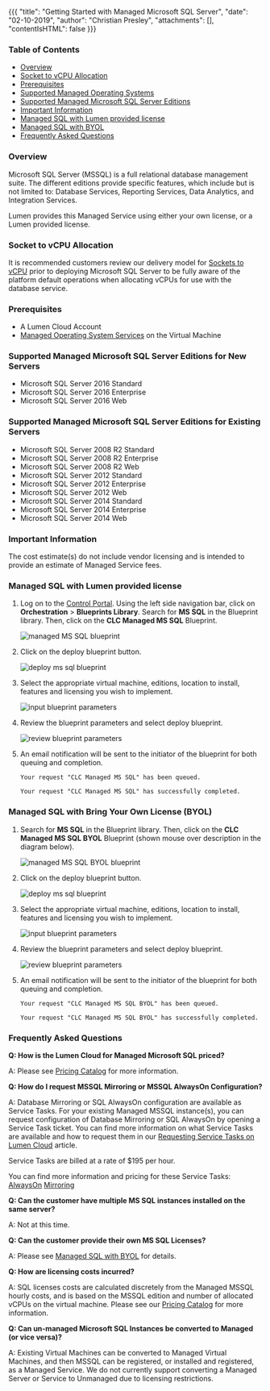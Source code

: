 {{{
  "title": "Getting Started with Managed Microsoft SQL Server",
  "date": "02-10-2019",
  "author": "Christian Presley",
  "attachments": [],
  "contentIsHTML": false
}}}
### Table of Contents
* [Overview](#overview)
* [Socket to vCPU Allocation](#socket-to-vcpu-allocation)
* [Prerequisites](#prerequisites)
* [Supported Managed Operating Systems](#supported-managed-operating-systems)
* [Supported Managed Microsoft SQL Server Editions](#supported-managed-microsoft-sql-server-editions)
* [Important Information](#important-information)
* [Managed SQL with Lumen provided license](#managed-sql-with-lumen-provided-license)
* [Managed SQL with BYOL](#managed-sql-with-byol)
* [Frequently Asked Questions](#frequently-asked-questions)

### Overview
Microsoft SQL Server (MSSQL) is a full relational database management suite. The different editions provide specific features, which include but is not limited to: Database Services, Reporting Services, Data Analytics, and Integration Services.

Lumen provides this Managed Service using either your own license, or a Lumen provided license.

### Socket to vCPU Allocation
It is recommended customers review our delivery model for [Sockets to vCPU](../Servers/platform-socket-to-vcpu-allocation.md) prior to deploying Microsoft SQL Server to be fully aware of the platform default operations when allocating vCPUs for use with the database service.

### Prerequisites
* A Lumen Cloud Account
* [Managed Operating System Services](//www.ctl.io/managed-services/operating-system) on the Virtual Machine

### Supported Managed Microsoft SQL Server Editions for New Servers
* Microsoft SQL Server 2016 Standard
* Microsoft SQL Server 2016 Enterprise
* Microsoft SQL Server 2016 Web

### Supported Managed Microsoft SQL Server Editions for Existing Servers
* Microsoft SQL Server 2008 R2 Standard
* Microsoft SQL Server 2008 R2 Enterprise
* Microsoft SQL Server 2008 R2 Web
* Microsoft SQL Server 2012 Standard
* Microsoft SQL Server 2012 Enterprise
* Microsoft SQL Server 2012 Web
* Microsoft SQL Server 2014 Standard
* Microsoft SQL Server 2014 Enterprise
* Microsoft SQL Server 2014 Web

### Important Information
The cost estimate(s) do not include vendor licensing and is intended to provide an estimate of Managed Service fees.

### Managed SQL with Lumen provided license

1. Log on to the [Control Portal](https://control.ctl.io/). Using the left side navigation bar, click on **Orchestration** > **Blueprints Library**. Search for **MS SQL** in the Blueprint library. Then, click on the **CLC Managed MS SQL** Blueprint.

    ![managed MS SQL blueprint](../images/getting-started-with-managed-microsoft-sql-server-01.png)

2. Click on the deploy blueprint button.

    ![deploy ms sql blueprint](../images/getting-started-with-managed-microsoft-sql-server-02.png)

3. Select the appropriate virtual machine, editions, location to install, features and licensing you wish to implement.

    ![input blueprint parameters](../images/getting-started-with-managed-microsoft-sql-server-03.png)

4. Review the blueprint parameters and select deploy blueprint.  

    ![review blueprint parameters](../images/getting-started-with-managed-microsoft-sql-server-04.png)

5. An email notification will be sent to the initiator of the blueprint for both queuing and completion.

    ```
    Your request "CLC Managed MS SQL" has been queued.
    ```

    ```
    Your request "CLC Managed MS SQL" has successfully completed.
    ```

### Managed SQL with Bring Your Own License (BYOL)

1. Search for **MS SQL** in the Blueprint library. Then, click on the **CLC Managed MS SQL BYOL** Blueprint (shown mouse over description in the diagram below).

    ![managed MS SQL BYOL blueprint](../images/managed-mssql-byol/getting-started-with-managed-microsoft-sql-server-byol-01.png)

2. Click on the deploy blueprint button.

    ![deploy ms sql blueprint](../images/managed-mssql-byol/getting-started-with-managed-microsoft-sql-server-byol-02.png)

3. Select the appropriate virtual machine, editions, location to install, features and licensing you wish to implement.

    ![input blueprint parameters](../images/managed-mssql-byol/getting-started-with-managed-microsoft-sql-server-byol-03.png)

4. Review the blueprint parameters and select deploy blueprint.  

    ![review blueprint parameters](../images/managed-mssql-byol/getting-started-with-managed-microsoft-sql-server-byol-04.png)

5. An email notification will be sent to the initiator of the blueprint for both queuing and completion.

    ```
    Your request "CLC Managed MS SQL BYOL" has been queued.
    ```

    ```
    Your request "CLC Managed MS SQL BYOL" has successfully completed.
    ```

### Frequently Asked Questions

**Q: How is the Lumen Cloud for Managed Microsoft SQL priced?**

A: Please see [Pricing Catalog](//www.ctl.io/pricing/) for more information.

**Q: How do I request MSSQL Mirroring or MSSQL AlwaysOn Configuration?**

A: Database Mirroring or SQL AlwaysOn configuration are available as Service Tasks. For your existing Managed MSSQL instance(s), you can request configuration of Database Mirroring or SQL AlwaysOn by opening a Service Task ticket. You can find more information on what Service Tasks are available and how to request them in our [Requesting Service Tasks on Lumen Cloud](//www.ctl.io/knowledge-base/service-tasks/requesting-service-tasks-on-lumen-cloud) article.

Service Tasks are billed at a rate of $195 per hour.

You can find more information and pricing for these Service Tasks: 
[AlwaysOn](//www.ctl.io/service-tasks/#mssql-alwayson-configuration)
[Mirroring](//www.ctl.io/service-tasks/#mssql-database-mirroring)

**Q: Can the customer have multiple MS SQL instances installed on the same server?**

A: Not at this time.

**Q: Can the customer provide their own MS SQL Licenses?**

A: Please see [Managed SQL with BYOL](#managed-sql-with-byol) for details.

**Q: How are licensing costs incurred?**

A: SQL licenses costs are calculated discretely from the Managed MSSQL hourly costs, and is based on the MSSQL edition and number of allocated vCPUs on the virtual machine. Please see our [Pricing Catalog](//www.ctl.io/pricing/#/va1) for more information.

**Q: Can un-managed Microsoft SQL Instances be converted to Managed (or vice versa)?**

A: Existing Virtual Machines can be converted to Managed Virtual Machines, and then MSSQL can be registered, or installed and registered, as a Managed Service. We do not currently support converting a Managed Server or Service to Unmanaged due to licensing restrictions.
